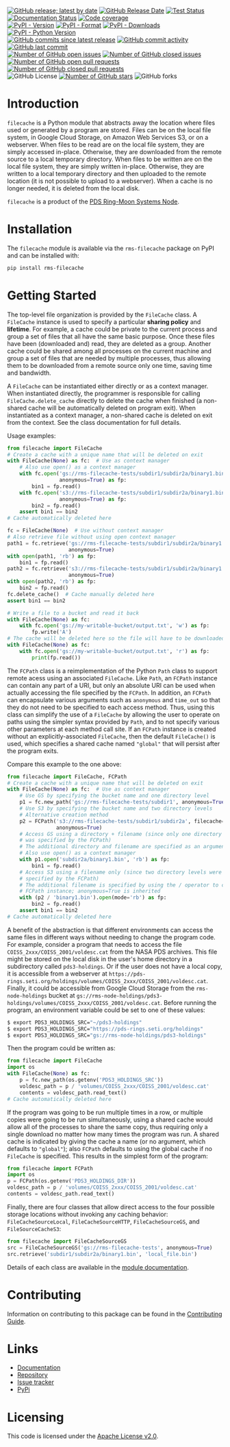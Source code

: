 [![GitHub release; latest by date](https://img.shields.io/github/v/release/SETI/rms-filecache)](https://github.com/SETI/rms-filecache/releases)
[![GitHub Release Date](https://img.shields.io/github/release-date/SETI/rms-filecache)](https://github.com/SETI/rms-filecache/releases)
[![Test Status](https://img.shields.io/github/actions/workflow/status/SETI/rms-filecache/run-tests.yml?branch=main)](https://github.com/SETI/rms-filecache/actions)
[![Documentation Status](https://readthedocs.org/projects/rms-filecache/badge/?version=latest)](https://rms-filecache.readthedocs.io/en/latest/?badge=latest)
[![Code coverage](https://img.shields.io/codecov/c/github/SETI/rms-filecache/main?logo=codecov)](https://codecov.io/gh/SETI/rms-filecache)
<br />
[![PyPI - Version](https://img.shields.io/pypi/v/rms-filecache)](https://pypi.org/project/rms-filecache)
[![PyPI - Format](https://img.shields.io/pypi/format/rms-filecache)](https://pypi.org/project/rms-filecache)
[![PyPI - Downloads](https://img.shields.io/pypi/dm/rms-filecache)](https://pypi.org/project/rms-filecache)
[![PyPI - Python Version](https://img.shields.io/pypi/pyversions/rms-filecache)](https://pypi.org/project/rms-filecache)
<br />
[![GitHub commits since latest release](https://img.shields.io/github/commits-since/SETI/rms-filecache/latest)](https://github.com/SETI/rms-filecache/commits/main/)
[![GitHub commit activity](https://img.shields.io/github/commit-activity/m/SETI/rms-filecache)](https://github.com/SETI/rms-filecache/commits/main/)
[![GitHub last commit](https://img.shields.io/github/last-commit/SETI/rms-filecache)](https://github.com/SETI/rms-filecache/commits/main/)
<br />
[![Number of GitHub open issues](https://img.shields.io/github/issues-raw/SETI/rms-filecache)](https://github.com/SETI/rms-filecache/issues)
[![Number of GitHub closed issues](https://img.shields.io/github/issues-closed-raw/SETI/rms-filecache)](https://github.com/SETI/rms-filecache/issues)
[![Number of GitHub open pull requests](https://img.shields.io/github/issues-pr-raw/SETI/rms-filecache)](https://github.com/SETI/rms-filecache/pulls)
[![Number of GitHub closed pull requests](https://img.shields.io/github/issues-pr-closed-raw/SETI/rms-filecache)](https://github.com/SETI/rms-filecache/pulls)
<br />
![GitHub License](https://img.shields.io/github/license/SETI/rms-filecache)
[![Number of GitHub stars](https://img.shields.io/github/stars/SETI/rms-filecache)](https://github.com/SETI/rms-filecache/stargazers)
![GitHub forks](https://img.shields.io/github/forks/SETI/rms-filecache)

# Introduction

`filecache` is a Python module that abstracts away the location where files used or
generated by a program are stored. Files can be on the local file system, in Google Cloud
Storage, on Amazon Web Services S3, or on a webserver. When files to be read are on the
local file system, they are simply accessed in-place. Otherwise, they are downloaded from
the remote source to a local temporary directory. When files to be written are on the
local file system, they are simply written in-place. Otherwise, they are written to a
local temporary directory and then uploaded to the remote location (it is not possible to
upload to a webserver). When a cache is no longer needed, it is deleted from the local
disk.

`filecache` is a product of the [PDS Ring-Moon Systems Node](https://pds-rings.seti.org).

# Installation

The `filecache` module is available via the `rms-filecache` package on PyPI and can be
installed with:

```sh
pip install rms-filecache
```

# Getting Started

The top-level file organization is provided by the `FileCache` class. A `FileCache`
instance is used to specify a particular **sharing policy** and **lifetime**. For example,
a cache could be private to the current process and group a set of files that all have the
same basic purpose. Once these files have been (downloaded and) read, they are deleted as
a group. Another cache could be shared among all processes on the current machine and
group a set of files that are needed by multiple processes, thus allowing them to be
downloaded from a remote source only one time, saving time and bandwidth.

A `FileCache` can be instantiated either directly or as a context manager. When
instantiated directly, the programmer is responsible for calling `FileCache.delete_cache`
directly to delete the cache when finished (a non-shared cache will be automatically
deleted on program exit). When instantiated as a context manager, a non-shared cache is
deleted on exit from the context. See the class documentation for full details.

Usage examples:

```python
from filecache import FileCache
# Create a cache with a unique name that will be deleted on exit
with FileCache(None) as fc:  # Use as context manager
    # Also use open() as a context manager
    with fc.open('gs://rms-filecache-tests/subdir1/subdir2a/binary1.bin', 'rb',
                 anonymous=True) as fp:
        bin1 = fp.read()
    with fc.open('s3://rms-filecache-tests/subdir1/subdir2a/binary1.bin', 'rb',
                 anonymous=True) as fp:
        bin2 = fp.read()
    assert bin1 == bin2
# Cache automatically deleted here

fc = FileCache(None)  # Use without context manager
# Also retrieve file without using open context manager
path1 = fc.retrieve('gs://rms-filecache-tests/subdir1/subdir2a/binary1.bin',
                    anonymous=True)
with open(path1, 'rb') as fp:
    bin1 = fp.read()
path2 = fc.retrieve('s3://rms-filecache-tests/subdir1/subdir2a/binary1.bin',
                    anonymous=True)
with open(path2, 'rb') as fp:
    bin2 = fp.read()
fc.delete_cache()  # Cache manually deleted here
assert bin1 == bin2

# Write a file to a bucket and read it back
with FileCache(None) as fc:
    with fc.open('gs://my-writable-bucket/output.txt', 'w') as fp:
        fp.write('A')
# The cache will be deleted here so the file will have to be downloaded
with FileCache(None) as fc:
    with fc.open('gs://my-writable-bucket/output.txt', 'r') as fp:
        print(fp.read())
```

The `FCPath` class is a reimplementation of the Python `Path` class to support remote
acess using an associated `FileCache`. Like `Path`, an `FCPath` instance can contain any
part of a URI, but only an absolute URI can be used when actually accessing the file
specified by the `FCPath`. In addition, an `FCPath` can encapsulate various arguments such
as `anonymous` and `time_out` so that they do not need to be specified to each access
method. Thus, using this class can simplify the use of a `FileCache` by allowing the user
to operate on paths using the simpler syntax provided by `Path`, and to not specify
various other parameters at each method call site. If an `FCPath` instance is created
without an explicitly-associated `FileCache`, then the default `FileCache()` is used,
which specifies a shared cache named `"global"` that will persist after the program exits.

Compare this example to the one above:

```python
from filecache import FileCache, FCPath
# Create a cache with a unique name that will be deleted on exit
with FileCache(None) as fc:  # Use as context manager
    # Use GS by specifying the bucket name and one directory level
    p1 = fc.new_path('gs://rms-filecache-tests/subdir1', anonymous=True)
    # Use S3 by specifying the bucket name and two directory levels
    # Alternative creation method
    p2 = FCPath('s3://rms-filecache-tests/subdir1/subdir2a', filecache=fc,
                anonymous=True)
    # Access GS using a directory + filename (since only one directory level
    # was specified by the FCPath)
    # The additional directory and filename are specified as an argument to open()
    # Also use open() as a context manager
    with p1.open('subdir2a/binary1.bin', 'rb') as fp:
        bin1 = fp.read()
    # Access S3 using a filename only (since two directory levels were already
    # specified by the FCPath)
    # The additional filename is specified by using the / operator to create a new
    # FCPath instance; anonymous=True is inherited
    with (p2 / 'binary1.bin').open(mode='rb') as fp:
        bin2 = fp.read()
    assert bin1 == bin2
# Cache automatically deleted here
```

A benefit of the abstraction is that different environments can access the same files in
different ways without needing to change the program code. For example, consider a program
that needs to access the file ``COISS_2xxx/COISS_2001/voldesc.cat`` from the NASA PDS
archives. This file might be stored on the local disk in the user's home directory in a
subdirectory called ``pds3-holdings``. Or if the user does not have a local copy, it is
accessible from a webserver at
``https://pds-rings.seti.org/holdings/volumes/COISS_2xxx/COISS_2001/voldesc.cat``.
Finally, it could be accessible from Google Cloud Storage from the ``rms-node-holdings``
bucket at
``gs://rms-node-holdings/pds3-holdings/volumes/COISS_2xxx/COISS_2001/voldesc.cat``. Before
running the program, an environment variable could be set to one of these values:

```sh
$ export PDS3_HOLDINGS_SRC="~/pds3-holdings"
$ export PDS3_HOLDINGS_SRC="https://pds-rings.seti.org/holdings"
$ export PDS3_HOLDINGS_SRC="gs://rms-node-holdings/pds3-holdings"
```

Then the program could be written as:

```python
from filecache import FileCache
import os
with FileCache(None) as fc:
    p = fc.new_path(os.getenv('PDS3_HOLDINGS_SRC'))
    voldesc_path = p / 'volumes/COISS_2xxx/COISS_2001/voldesc.cat'
    contents = voldesc_path.read_text()
# Cache automatically deleted here
```

If the program was going to be run multiple times in a row, or multiple copies were going
to be run simultaneously, using a shared cache would allow all of the processes to share
the same copy, thus requiring only a single download no matter how many times the program
was run. A shared cache is indicated by giving the cache a name (or no argument, which
defaults to ``"global"``); also `FCPath` defaults to using the global cache if no
`FileCache` is specified. This results in the simplest form of the program:

```python
from filecache import FCPath
import os
p = FCPath(os.getenv('PDS3_HOLDINGS_DIR'))
voldesc_path = p / 'volumes/COISS_2xxx/COISS_2001/voldesc.cat'
contents = voldesc_path.read_text()
```

Finally, there are four classes that allow direct access to the four possible storage
locations without invoking any caching behavior: `FileCacheSourceLocal`,
`FileCacheSourceHTTP`, `FileCacheSourceGS`, and `FileSourceCacheS3`:

```python
from filecache import FileCacheSourceGS
src = FileCacheSourceGS('gs://rms-filecache-tests', anonymous=True)
src.retrieve('subdir1/subdir2a/binary1.bin', 'local_file.bin')
```

Details of each class are available in the [module documentation](https://rms-filecache.readthedocs.io/en/latest/module.html).

# Contributing

Information on contributing to this package can be found in the
[Contributing Guide](https://github.com/SETI/rms-filecache/blob/main/CONTRIBUTING.md).

# Links

- [Documentation](https://rms-filecache.readthedocs.io)
- [Repository](https://github.com/SETI/rms-filecache)
- [Issue tracker](https://github.com/SETI/rms-filecache/issues)
- [PyPi](https://pypi.org/project/rms-filecache)

# Licensing

This code is licensed under the [Apache License v2.0](https://github.com/SETI/rms-filecache/blob/main/LICENSE).
